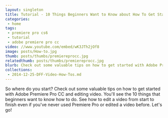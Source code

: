 ```yaml
---
layout: singleton
title: Tutorial - 10 Things Beginners Want to Know about How To Get Started with Adobe Premiere Pro CC
categories:
 - home
tags:
 - premiere pro cs6
 - tutorial
 - adobe premiere pro cc
video: //www.youtube.com/embed/wK3JTh2jOf8
image: posts/How-to.jpg
thumb: posts/thumbs/premiereprocc.jpg
relatedthumb: posts/thumbs/premiereprocc.jpg
blurb: Check out some valuable tips on how to get started with Adobe Premiere Pro CC and editing video.
collections:
 - 2014-12-25-DFF-Video-How-Tos.md
---
```


So where do you start? Check out some valuable tips on how to get started with Adobe Premiere Pro CC and editing video. You'll see the 10 things that beginners want to know how to do. See how to edit a video from start to finish even if you've never used Premiere Pro or edited a video before. Let's go!